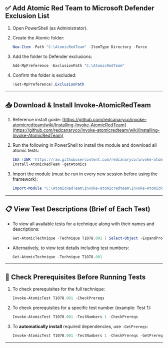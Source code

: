 ## ✅ Add Atomic Red Team to Microsoft Defender Exclusion List

1. Open PowerShell (as Administrator).
2. Create the Atomic folder:

   ```powershell
   New-Item -Path "C:\AtomicRedTeam" -ItemType Directory -Force
   ```
3. Add the folder to Defender exclusions:

   ```powershell
   Add-MpPreference -ExclusionPath "C:\AtomicRedTeam"
   ```
4. Confirm the folder is excluded:

   ```powershell
   (Get-MpPreference).ExclusionPath
   ```

---

## 📥 Download & Install Invoke-AtomicRedTeam

1. Reference install guide:
   [https://github.com/redcanaryco/invoke-atomicredteam/wiki/Installing-Invoke-AtomicRedTeam](https://github.com/redcanaryco/invoke-atomicredteam/wiki/Installing-Invoke-AtomicRedTeam)

2. Run the following in PowerShell to install the module and download all atomic tests:

   ```powershell
   IEX (IWR 'https://raw.githubusercontent.com/redcanaryco/invoke-atomicredteam/master/install-atomicredteam.ps1' -UseBasicParsing);
   Install-AtomicRedTeam -getAtomics
   ```

3. Import the module (must be run in every new session before using the framework):

   ```powershell
   Import-Module "C:\AtomicRedTeam\invoke-atomicredteam\Invoke-AtomicRedTeam.psd1" -Force
   ```

---

## 📋 View Test Descriptions (Brief of Each Test)

* To view all available tests for a technique along with their names and descriptions:

  ```powershell
  Get-AtomicTechnique -Technique T1078.001 | Select-Object -ExpandProperty AtomicTests | Select-Object Name, Description
  ```

* Alternatively, to view test details including test numbers:

  ```powershell
  Get-AtomicTechnique -Technique T1078.001
  ```

---

## 🧪 Check Prerequisites Before Running Tests

1. To check prerequisites for the full technique:

   ```powershell
   Invoke-AtomicTest T1078.001 -CheckPrereqs
   ```

2. To check prerequisites for a specific test number (example: Test 1):

   ```powershell
   Invoke-AtomicTest T1078.001 -TestNumbers 1 -CheckPrereqs
   ```

3. To **automatically install** required dependencies, use `-GetPrereqs`:

   ```powershell
   Invoke-AtomicTest T1078.001 -TestNumbers 1 -CheckPrereqs -GetPrereqs
   ```

---
